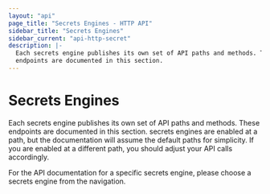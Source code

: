 ```yaml
---
layout: "api"
page_title: "Secrets Engines - HTTP API"
sidebar_title: "Secrets Engines"
sidebar_current: "api-http-secret"
description: |-
  Each secrets engine publishes its own set of API paths and methods. These
  endpoints are documented in this section.
---
```


# Secrets Engines

Each secrets engine publishes its own set of API paths and methods. These
endpoints are documented in this section. secrets engines are enabled at a path,
but the documentation will assume the default paths for simplicity. If you are
enabled at a different path, you should adjust your API calls accordingly.

For the API documentation for a specific secrets engine, please choose a secrets
engine from the navigation.
